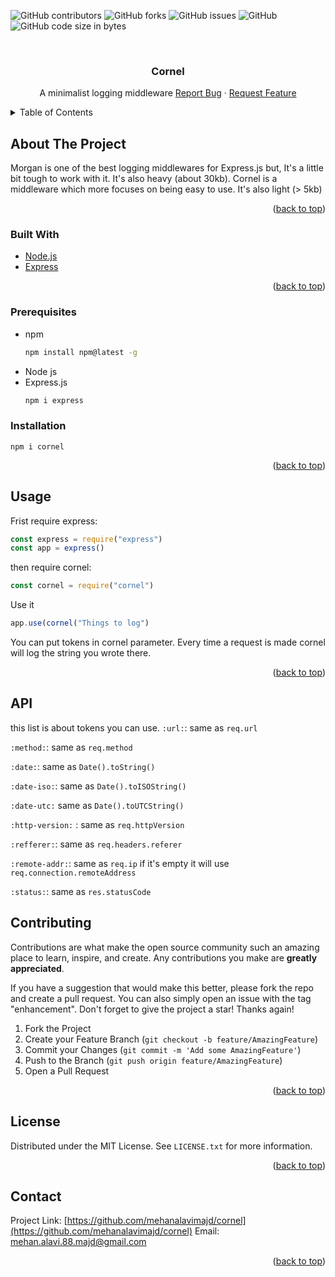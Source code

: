 <div id="top"></div>

<!-- PROJECT SHIELDS -->
![GitHub contributors](https://img.shields.io/github/contributors/mehanalavimajd/cornel?style=for-the-badge)
![GitHub forks](https://img.shields.io/github/forks/mehanalavimajd/cornel?style=for-the-badge)
![GitHub issues](https://img.shields.io/github/issues-raw/mehanalavimajd/cornel?style=for-the-badge)
![GitHub](https://img.shields.io/github/license/mehanalavimajd/cornel?style=for-the-badge)
![GitHub code size in bytes](https://img.shields.io/github/languages/code-size/mehanalavimajd/cornel?style=for-the-badge)



<!-- PROJECT LOGO -->
<br />
  <h3 align="center">Cornel</h3>

  <p align="center">
    A minimalist logging middleware 
    <a href="https://github.com/mehanalavimajd/Best-README-Template/issues">Report Bug</a>
    ·
    <a href="https://github.com/mehanalavimajd/Best-README-Template/issues">Request Feature</a>
  </p>
</div>



<!-- TABLE OF CONTENTS -->
<details>
  <summary>Table of Contents</summary>
  <ol>
    <li>
      <a href="#about-the-project">About The Project</a>
      <ul>
        <li><a href="#built-with">Built With</a></li>
      </ul>
    </li>
      <ul>
        <li><a href="#prerequisites">Prerequisites</a></li>
        <li><a href="#installation">Installation</a></li>
      </ul>
    <li><a href="#usage">Usage</a></li>
    <li><a href="#roadmap">Roadmap</a></li>
    <li><a href="#contributing">Contributing</a></li>
    <li><a href="#license">License</a></li>
    <li><a href="#contact">Contact</a></li>
    <li><a href="#acknowledgments">Acknowledgments</a></li>
  </ol>
</details>



<!-- ABOUT THE PROJECT -->
## About The Project

Morgan is one of the best logging middlewares for Express.js but, It's a little bit tough to work with it. It's also heavy (about 30kb).
Cornel is a middleware which more focuses on being easy to use. It's also light (> 5kb)

<p align="right">(<a href="#top">back to top</a>)</p>

### Built With

* [Node.js](https://nodejs.org/en/)
* [Express](https://expressjs.com/)

<p align="right">(<a href="#top">back to top</a>)</p>



### Prerequisites
* npm
  ```sh
  npm install npm@latest -g
  ```
* Node js
* Express.js
  ```sh
  npm i express
  ```

### Installation

```
npm i cornel
```

<p align="right">(<a href="#top">back to top</a>)</p>



<!-- USAGE EXAMPLES -->
## Usage

Frist require express:
```js
const express = require("express")
const app = express()
```
then require cornel:
```js
const cornel = require("cornel")
```
Use it
```js
app.use(cornel("Things to log")
```
You can put tokens in cornel parameter. 
Every time a request is made cornel will log the string you wrote there.

<p align="right">(<a href="#top">back to top</a>)</p>

## API
this list is about tokens you can use.
`:url:`:
  same as `req.url`

`:method:`:
  same as `req.method`

`:date:`:
  same as `Date().toString()`

`:date-iso:`:
  same as `Date().toISOString()`

 `:date-utc:`
  same as `Date().toUTCString()`

`:http-version:` :
  same as `req.httpVersion`

 `:refferer:`:
  same as `req.headers.referer`

 `:remote-addr:`:
  same as `req.ip` if it's empty it will use `req.connection.remoteAddress`

 `:status:`:
  same as `res.statusCode`
<!-- CONTRIBUTING -->
## Contributing

Contributions are what make the open source community such an amazing place to learn, inspire, and create. Any contributions you make are **greatly appreciated**.

If you have a suggestion that would make this better, please fork the repo and create a pull request. You can also simply open an issue with the tag "enhancement".
Don't forget to give the project a star! Thanks again!

1. Fork the Project
2. Create your Feature Branch (`git checkout -b feature/AmazingFeature`)
3. Commit your Changes (`git commit -m 'Add some AmazingFeature'`)
4. Push to the Branch (`git push origin feature/AmazingFeature`)
5. Open a Pull Request

<p align="right">(<a href="#top">back to top</a>)</p>



<!-- LICENSE -->
## License

Distributed under the MIT License. See `LICENSE.txt` for more information.

<p align="right">(<a href="#top">back to top</a>)</p>



<!-- CONTACT -->
## Contact

Project Link: [https://github.com/mehanalavimajd/cornel](https://github.com/mehanalavimajd/cornel)
Email: mehan.alavi.88.majd@gmail.com

<p align="right">(<a href="#top">back to top</a>)</p>

